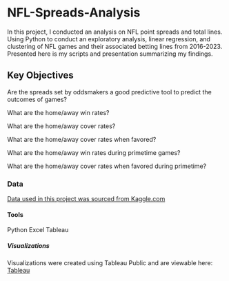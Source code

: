 # NFL-Spreads-Analysis

In this project, I conducted an analysis on NFL point spreads and total lines. Using Python to conduct an exploratory analysis, linear regression, and clustering of NFL games and their associated betting lines from 2016-2023. Presented here is my scripts and presentation summarizing my findings.


## Key Objectives

Are the spreads set by oddsmakers a good predictive tool to predict the outcomes of games?

What are the home/away win rates?

What are the home/away cover rates? 

What are the home/away cover rates when favored?

What are the home/away win rates during primetime games?

What are the home/away cover rates when favored during primetime?

### Data
[Data used in this project was sourced from Kaggle.com](https://www.kaggle.com/datasets/tobycrabtree/nfl-scores-and-betting-data/data?select=nfl_teams.csv)

#### Tools
Python
Excel
Tableau

##### Visualizations
Visualizations were created using Tableau Public and are viewable here: [Tableau]()
